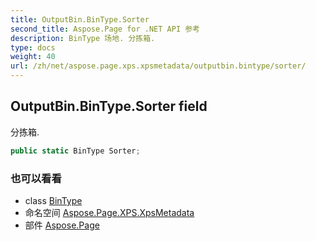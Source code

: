 ```yaml
---
title: OutputBin.BinType.Sorter
second_title: Aspose.Page for .NET API 参考
description: BinType 场地. 分拣箱.
type: docs
weight: 40
url: /zh/net/aspose.page.xps.xpsmetadata/outputbin.bintype/sorter/
---
```

## OutputBin.BinType.Sorter field

分拣箱.

```csharp
public static BinType Sorter;
```

### 也可以看看

* class [BinType](../)
* 命名空间 [Aspose.Page.XPS.XpsMetadata](../../outputbin.bintype/)
* 部件 [Aspose.Page](../../../)


